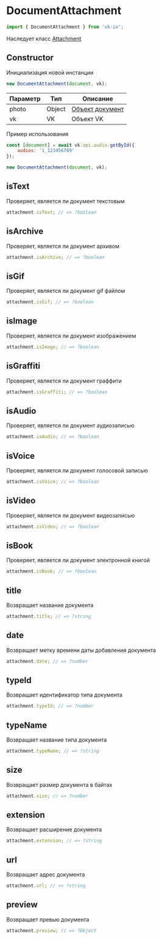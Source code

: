 # DocumentAttachment

```js
import { DocumentAttachment } from 'vk-io';
```

Наследует класс [Attachment](attachment.md)

## Constructor
Инициализация новой инстанции

```js
new DocumentAttachment(document, vk);
```

| Параметр | Тип    | Описание                                          |
|----------|--------|---------------------------------------------------|
| photo    | Object | [Объект документ](https://vk.com/dev/objects/doc) |
| vk       | VK     | Объект VK                                         |

Пример использования

```js
const [document] = await vk.api.audio.getById({
	audios: '1_123456789'
});

new DocumentAttachment(document, vk);
```

## isText
Проверяет, является ли документ текстовым

```js
attachment.isText; // => ?boolean
```

## isArchive
Проверяет, является ли документ архивом

```js
attachment.isArchive; // => ?boolean
```

## isGif
Проверяет, является ли документ gif файлом

```js
attachment.isGif; // => ?boolean
```

## isImage
Проверяет, является ли документ изображением

```js
attachment.isImage; // => ?boolean
```

## isGraffiti
Проверяет, является ли документ граффити

```js
attachment.isGraffiti; // => ?boolean
```

## isAudio
Проверяет, является ли документ аудиозаписью

```js
attachment.isAudio; // => ?boolean
```

## isVoice
Проверяет, является ли документ голосовой записью

```js
attachment.isVoice; // => ?boolean
```

## isVideo
Проверяет, является ли документ видеозаписью

```js
attachment.isVideo; // => ?boolean
```

## isBook
Проверяет, является ли документ электронной книгой

```js
attachment.isBook; // => ?boolean
```

## title
Возвращает название документа

```js
attachment.title; // => ?string
```

## date
Возвращает метку времени даты добавления документа

```js
attachment.date; // => ?number
```

## typeId
Возвращает идентификатор типа документа

```js
attachment.typeId; // => ?number
```

## typeName
Возвращает название типа документа

```js
attachment.typeName; // => ?string
```

## size
Возвращает размер документа в байтах

```js
attachment.size; // => ?number
```

## extension
Возвращает расширение документа

```js
attachment.extension; // => ?string
```

## url
Возвращает адрес документа

```js
attachment.url; // => ?string
```

## preview
Возвращает превью документа

```js
attachment.preview; // => ?Object
```
